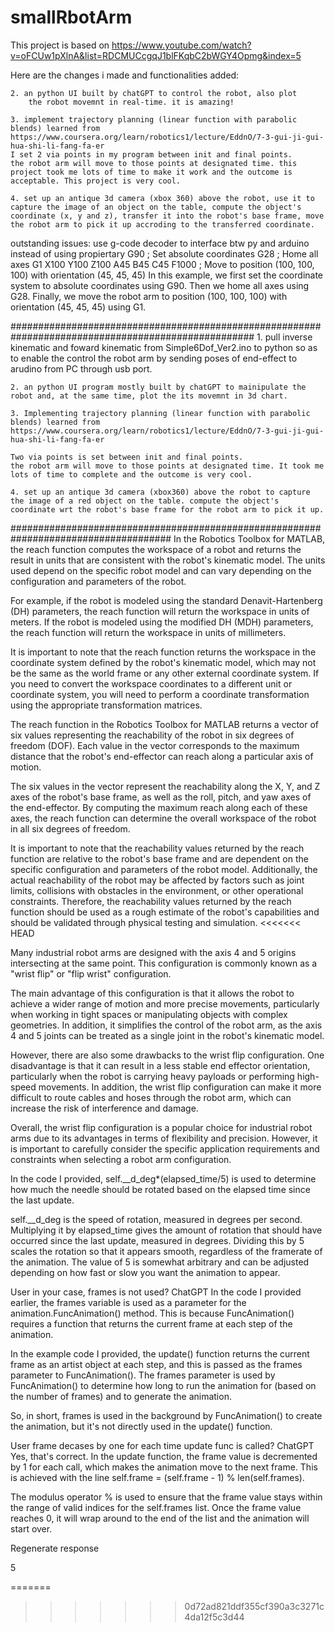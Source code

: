 # smallRbotArm

This project is based on https://www.youtube.com/watch?v=oFCUw1pXlnA&list=RDCMUCcgqJ1blFKqbC2bWGY4Opmg&index=5

Here are the changes i made and functionalities added:

    2. an python UI built by chatGPT to control the robot, also plot
        the robot movemnt in real-time. it is amazing!

    3. implement trajectory planning (linear function with parabolic blends) learned from https://www.coursera.org/learn/robotics1/lecture/EddnO/7-3-gui-ji-gui-hua-shi-li-fang-fa-er
    I set 2 via points in my program between init and final points.
    the robot arm will move to those points at designated time. this project took me lots of time to make it work and the outcome is acceptable. This project is very cool.

    4. set up an antique 3d camera (xbox 360) above the robot, use it to capture the image of an object on the table, compute the object's coordinate (x, y and z), transfer it into the robot's base frame, move the robot arm to pick it up accroding to the transferred coordinate. 

outstanding issues:
    use g-code decoder to interface btw py and arduino instead of using propiertary 
G90 ; Set absolute coordinates
G28 ; Home all axes
G1 X100 Y100 Z100 A45 B45 C45 F1000 ; Move to position (100, 100, 100) with orientation (45, 45, 45)
In this example, we first set the coordinate system to absolute coordinates using G90. Then we home all axes using G28. Finally, we move the robot arm to position (100, 100, 100) with orientation (45, 45, 45) using G1.

####################################################################################################
    1. pull inverse kinematic and foward kinematic from Simple6Dof_Ver2.ino to python so as to enable the  control the robot arm by sending poses of end-effect to arudino from PC through usb port.

    2. an python UI program mostly built by chatGPT to mainipulate the robot and, at the same time, plot the its movemnt in 3d chart.

    3. Implementing trajectory planning (linear function with parabolic blends) learned from https://www.coursera.org/learn/robotics1/lecture/EddnO/7-3-gui-ji-gui-hua-shi-li-fang-fa-er

    Two via points is set between init and final points.
    the robot arm will move to those points at designated time. It took me lots of time to complete and the outcome is very cool.

    4. set up an antique 3d camera (xbox360) above the robot to capture the image of a red object on the table. compute the object's coordinate wrt the robot's base frame for the robot arm to pick it up.

#####################################################################################
In the Robotics Toolbox for MATLAB, the reach function computes the workspace of a robot and returns the result in units that are consistent with the robot's kinematic model. The units used depend on the specific robot model and can vary depending on the configuration and parameters of the robot.

For example, if the robot is modeled using the standard Denavit-Hartenberg (DH) parameters, the reach function will return the workspace in units of meters. If the robot is modeled using the modified DH (MDH) parameters, the reach function will return the workspace in units of millimeters.

It is important to note that the reach function returns the workspace in the coordinate system defined by the robot's kinematic model, which may not be the same as the world frame or any other external coordinate system. If you need to convert the workspace coordinates to a different unit or coordinate system, you will need to perform a coordinate transformation using the appropriate transformation matrices.

The reach function in the Robotics Toolbox for MATLAB returns a vector of six values representing the reachability of the robot in six degrees of freedom (DOF). Each value in the vector corresponds to the maximum distance that the robot's end-effector can reach along a particular axis of motion.

The six values in the vector represent the reachability along the X, Y, and Z axes of the robot's base frame, as well as the roll, pitch, and yaw axes of the end-effector. By computing the maximum reach along each of these axes, the reach function can determine the overall workspace of the robot in all six degrees of freedom.

It is important to note that the reachability values returned by the reach function are relative to the robot's base frame and are dependent on the specific configuration and parameters of the robot model. Additionally, the actual reachability of the robot may be affected by factors such as joint limits, collisions with obstacles in the environment, or other operational constraints. Therefore, the reachability values returned by the reach function should be used as a rough estimate of the robot's capabilities and should be validated through physical testing and simulation.
<<<<<<< HEAD

Many industrial robot arms are designed with the axis 4 and 5 origins intersecting at the same point. This configuration is commonly known as a "wrist flip" or "flip wrist" configuration.

The main advantage of this configuration is that it allows the robot to achieve a wider range of motion and more precise movements, particularly when working in tight spaces or manipulating objects with complex geometries. In addition, it simplifies the control of the robot arm, as the axis 4 and 5 joints can be treated as a single joint in the robot's kinematic model.

However, there are also some drawbacks to the wrist flip configuration. One disadvantage is that it can result in a less stable end effector orientation, particularly when the robot is carrying heavy payloads or performing high-speed movements. In addition, the wrist flip configuration can make it more difficult to route cables and hoses through the robot arm, which can increase the risk of interference and damage.

Overall, the wrist flip configuration is a popular choice for industrial robot arms due to its advantages in terms of flexibility and precision. However, it is important to carefully consider the specific application requirements and constraints when selecting a robot arm configuration.

In the code I provided, self.__d_deg*(elapsed_time/5) is used to determine how much the needle should be rotated based on the elapsed time since the last update.

self.__d_deg is the speed of rotation, measured in degrees per second. Multiplying it by elapsed_time gives the amount of rotation that should have occurred since the last update, measured in degrees. Dividing this by 5 scales the rotation so that it appears smooth, regardless of the framerate of the animation. The value of 5 is somewhat arbitrary and can be adjusted depending on how fast or slow you want the animation to appear.







User
in your case, frames is not used?
ChatGPT
In the code I provided earlier, the frames variable is used as a parameter for the animation.FuncAnimation() method. This is because FuncAnimation() requires a function that returns the current frame at each step of the animation.

In the example code I provided, the update() function returns the current frame as an artist object at each step, and this is passed as the frames parameter to FuncAnimation(). The frames parameter is used by FuncAnimation() to determine how long to run the animation for (based on the number of frames) and to generate the animation.

So, in short, frames is used in the background by FuncAnimation() to create the animation, but it's not directly used in the update() function.







User
frame decases by one for each time update func is called?
ChatGPT
Yes, that's correct. In the update function, the frame value is decremented by 1 for each call, which makes the animation move to the next frame. This is achieved with the line self.frame = (self.frame - 1) % len(self.frames).

The modulus operator % is used to ensure that the frame value stays within the range of valid indices for the self.frames list. Once the frame value reaches 0, it will wrap around to the end of the list and the animation will start over.







Regenerate response

5






=======
>>>>>>> 0d72ad821ddf355cf390a3c3271c4da12f5c3d44
